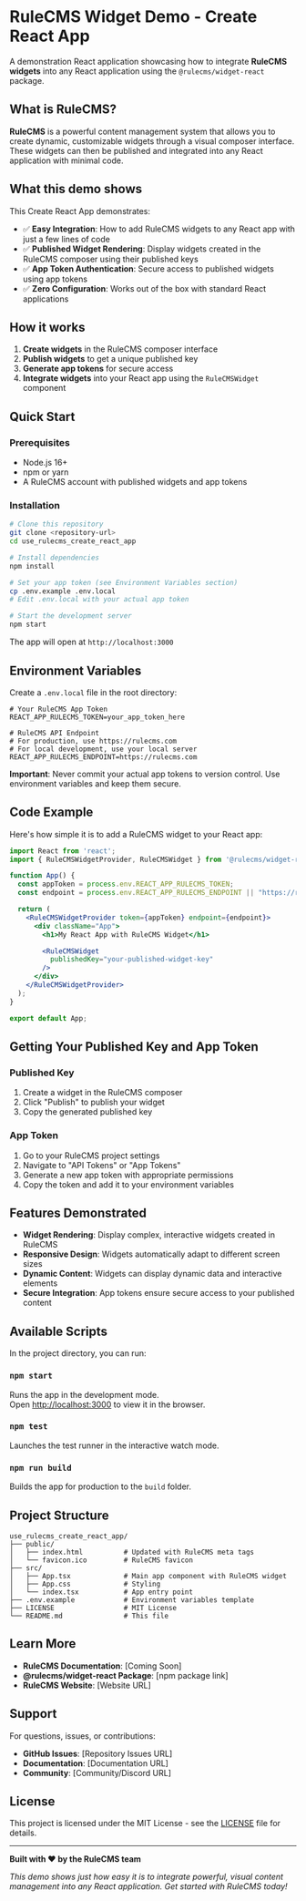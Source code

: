 # RuleCMS Widget Demo - Create React App

A demonstration React application showcasing how to integrate **RuleCMS widgets** into any React application using the `@rulecms/widget-react` package.

## What is RuleCMS?

**RuleCMS** is a powerful content management system that allows you to create dynamic, customizable widgets through a visual composer interface. These widgets can then be published and integrated into any React application with minimal code.

## What this demo shows

This Create React App demonstrates:

- ✅ **Easy Integration**: How to add RuleCMS widgets to any React app with just a few lines of code
- ✅ **Published Widget Rendering**: Display widgets created in the RuleCMS composer using their published keys
- ✅ **App Token Authentication**: Secure access to published widgets using app tokens
- ✅ **Zero Configuration**: Works out of the box with standard React applications

## How it works

1. **Create widgets** in the RuleCMS composer interface
2. **Publish widgets** to get a unique published key
3. **Generate app tokens** for secure access
4. **Integrate widgets** into your React app using the `RuleCMSWidget` component

## Quick Start

### Prerequisites

- Node.js 16+
- npm or yarn
- A RuleCMS account with published widgets and app tokens

### Installation

```bash
# Clone this repository
git clone <repository-url>
cd use_rulecms_create_react_app

# Install dependencies
npm install

# Set your app token (see Environment Variables section)
cp .env.example .env.local
# Edit .env.local with your actual app token

# Start the development server
npm start
```

The app will open at `http://localhost:3000`

## Environment Variables

Create a `.env.local` file in the root directory:

```env
# Your RuleCMS App Token
REACT_APP_RULECMS_TOKEN=your_app_token_here

# RuleCMS API Endpoint
# For production, use https://rulecms.com
# For local development, use your local server
REACT_APP_RULECMS_ENDPOINT=https://rulecms.com
```

**Important**: Never commit your actual app tokens to version control. Use environment variables and keep them secure.

## Code Example

Here's how simple it is to add a RuleCMS widget to your React app:

```jsx
import React from 'react';
import { RuleCMSWidgetProvider, RuleCMSWidget } from '@rulecms/widget-react';

function App() {
  const appToken = process.env.REACT_APP_RULECMS_TOKEN;
  const endpoint = process.env.REACT_APP_RULECMS_ENDPOINT || "https://rulecms.com";

  return (
    <RuleCMSWidgetProvider token={appToken} endpoint={endpoint}>
      <div className="App">
        <h1>My React App with RuleCMS Widget</h1>

        <RuleCMSWidget
          publishedKey="your-published-widget-key"
        />
      </div>
    </RuleCMSWidgetProvider>
  );
}

export default App;
```

## Getting Your Published Key and App Token

### Published Key
1. Create a widget in the RuleCMS composer
2. Click "Publish" to publish your widget
3. Copy the generated published key

### App Token
1. Go to your RuleCMS project settings
2. Navigate to "API Tokens" or "App Tokens"
3. Generate a new app token with appropriate permissions
4. Copy the token and add it to your environment variables

## Features Demonstrated

- **Widget Rendering**: Display complex, interactive widgets created in RuleCMS
- **Responsive Design**: Widgets automatically adapt to different screen sizes
- **Dynamic Content**: Widgets can display dynamic data and interactive elements
- **Secure Integration**: App tokens ensure secure access to your published content

## Available Scripts

In the project directory, you can run:

### `npm start`

Runs the app in the development mode.\
Open [http://localhost:3000](http://localhost:3000) to view it in the browser.

### `npm test`

Launches the test runner in the interactive watch mode.

### `npm run build`

Builds the app for production to the `build` folder.

## Project Structure

```
use_rulecms_create_react_app/
├── public/
│   ├── index.html          # Updated with RuleCMS meta tags
│   └── favicon.ico         # RuleCMS favicon
├── src/
│   ├── App.tsx             # Main app component with RuleCMS widget
│   ├── App.css             # Styling
│   └── index.tsx           # App entry point
├── .env.example            # Environment variables template
├── LICENSE                 # MIT License
└── README.md               # This file
```

## Learn More

- **RuleCMS Documentation**: [Coming Soon]
- **@rulecms/widget-react Package**: [npm package link]
- **RuleCMS Website**: [Website URL]

## Support

For questions, issues, or contributions:

- **GitHub Issues**: [Repository Issues URL]
- **Documentation**: [Documentation URL]
- **Community**: [Community/Discord URL]

## License

This project is licensed under the MIT License - see the [LICENSE](LICENSE) file for details.

---

**Built with ❤️ by the RuleCMS team**

*This demo shows just how easy it is to integrate powerful, visual content management into any React application. Get started with RuleCMS today!*
